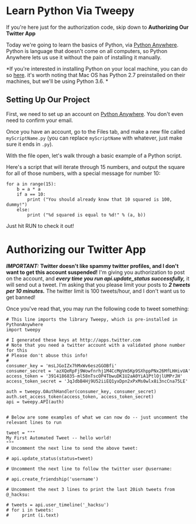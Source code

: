 # Learn Python Via Tweepy

If you're here just for the authorization code, skip down to **Authorizing Our Twitter App**

Today we're going to learn the basics of Python, via [Python Anywhere](http://pythonanywhere.com).  Python is language that doesn't come on all computers, so Python Anywhere lets us use it without the pain of installing it manually. 

*If you're interested in installing Python on your local machine, you can do so [here](https://www.python.org/downloads/). it's worth noting that Mac OS has Python 2.7 preinstalled on their machines, but we'll be using Python 3.6. *

## Setting Up Our Project

First, we need to set up an account on [Python Anywhere](http://pythonanywhere.com). You don't even need to confirm your email.

Once you have an account, go to the Files tab, and make a new file called `myScriptName.py` (you can replace `myScriptName` with whatever, just make sure it ends in `.py`). 

With the file open, let's walk through a basic example of a Python script.

Here's a script that will iterate through 15 numbers, and output the square for all of those numbers, with a special message for number 10:

```
for a in range(15):
    b = a * a
    if a == 10:
        print ("You should already know that 10 squared is 100, dummy!")
    else:
        print ("%d squared is equal to %d!" % (a, b))
```

Just hit RUN to check it out!

# Authorizing our Twitter App

***IMPORTANT:*** **Twitter doesn't like spammy twitter profiles, and I don't want to get this account suspended!** I'm giving you authorization to post on the account, and ***every time you run api.update_status successfully,*** it will send out a tweet.  I'm asking that you please limit your posts to ***2 tweets per 10 minutes.*** The twitter limit is 100 tweets/hour, and I don't want us to get banned!

Once you've read that, you may run the following code to tweet something:

```
# This line imports the library Tweepy, which is pre-installed in PythonAnywhere
import tweepy

# I generated these keys at http://apps.twitter.com
# Note that you need a twitter account with a validated phone number for this
# Please don't abuse this info! 
#
consumer_key = 'msLJGoIZx7hMxWv6eszGGOBfi'
consumer_secret = 'azXQeRpFj9Wowfnrhj1M4CcMgVm5Kp9SXhppPNx26MfLHHivUA'
access_token = '3914186835-ml58nTscOP4TbwuDK1U2aA0YiA1PtlOjlUMPrJH'
access_token_secret = 'JqJdbB4Hj9U52iiEQ1yxDpn2xPxMs0wlx8i3ncCna75LE'

auth = tweepy.OAuthHandler(consumer_key, consumer_secret)
auth.set_access_token(access_token, access_token_secret)
api = tweepy.API(auth)


# Below are some examples of what we can now do -- just uncomment the relevant lines to run

tweet = """
My First Automated Tweet -- hello world!
"""
# Uncomment the next line to send the above tweet:

# api.update_status(status=tweet)

# Uncomment the next line to follow the twitter user @username:

# api.create_friendship('username')

# Uncomment the next 3 lines to print the last 20ish tweets from @_hacksu:

# tweets = api.user_timeline('_hacksu')
# for i in tweets:
#     print (i.text)
```

